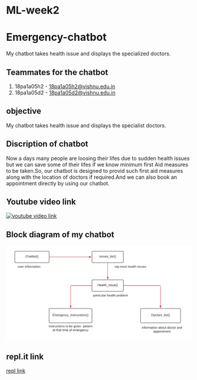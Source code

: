 # ML-week2
# Emergency-chatbot
My chatbot takes health issue and displays the specialized doctors.

## Teammates for the chatbot
1. 18pa1a05h2 - 18pa1a05h2@vishnu.edu.in
2. 18pa1a05d2 - 18pa1a05d2@vishnu.edu.in

## objective
My chatbot takes health issue and displays the specialist doctors.

## Discription of chatbot
Now a days many people are loosing their lifes due to sudden health issues but we can save some of their lifes if we know minimum first Aid measures to be taken.So, our chatbot is designed to provid such first aid measures along with the location of doctors if required.And we can also book an appointment directly by using our chatbot.

## Youtube video link
 [![youtube video link](https://img.youtube.com/vi/cw04P85H7O0/0.jpg)](https://www.youtube.com/watch?v=cw04P85H7O0)


## Block diagram of my chatbot
 ![Block diagram](https://raw.githubusercontent.com/18pa1a05h2/MLchatbot/main/Blank%20diagram.png)

## repl.it link
[repl link](https://week2.18pa1a05h2yagna.repl.co)
